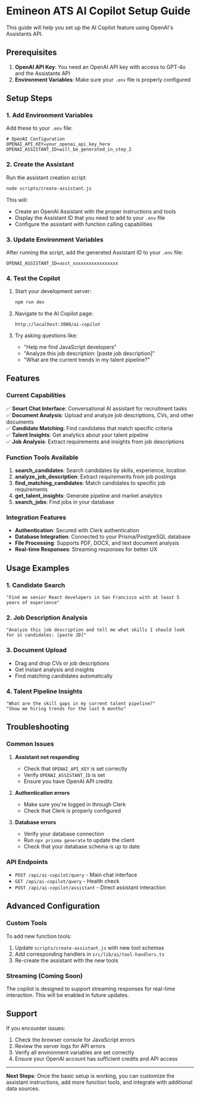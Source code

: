 # Emineon ATS AI Copilot Setup Guide

This guide will help you set up the AI Copilot feature using OpenAI's Assistants API.

## Prerequisites

1. **OpenAI API Key**: You need an OpenAI API key with access to GPT-4o and the Assistants API
2. **Environment Variables**: Make sure your `.env` file is properly configured

## Setup Steps

### 1. Add Environment Variables

Add these to your `.env` file:

```env
# OpenAI Configuration
OPENAI_API_KEY=your_openai_api_key_here
OPENAI_ASSISTANT_ID=will_be_generated_in_step_2
```

### 2. Create the Assistant

Run the assistant creation script:

```bash
node scripts/create-assistant.js
```

This will:
- Create an OpenAI Assistant with the proper instructions and tools
- Display the Assistant ID that you need to add to your `.env` file
- Configure the assistant with function calling capabilities

### 3. Update Environment Variables

After running the script, add the generated Assistant ID to your `.env` file:

```env
OPENAI_ASSISTANT_ID=asst_xxxxxxxxxxxxxxxxx
```

### 4. Test the Copilot

1. Start your development server:
   ```bash
   npm run dev
   ```

2. Navigate to the AI Copilot page:
   ```
   http://localhost:3000/ai-copilot
   ```

3. Try asking questions like:
   - "Help me find JavaScript developers"
   - "Analyze this job description: [paste job description]"
   - "What are the current trends in my talent pipeline?"

## Features

### Current Capabilities

✅ **Smart Chat Interface**: Conversational AI assistant for recruitment tasks  
✅ **Document Analysis**: Upload and analyze job descriptions, CVs, and other documents  
✅ **Candidate Matching**: Find candidates that match specific criteria  
✅ **Talent Insights**: Get analytics about your talent pipeline  
✅ **Job Analysis**: Extract requirements and insights from job descriptions  

### Function Tools Available

1. **search_candidates**: Search candidates by skills, experience, location
2. **analyze_job_description**: Extract requirements from job postings
3. **find_matching_candidates**: Match candidates to specific job requirements
4. **get_talent_insights**: Generate pipeline and market analytics
5. **search_jobs**: Find jobs in your database

### Integration Features

- **Authentication**: Secured with Clerk authentication
- **Database Integration**: Connected to your Prisma/PostgreSQL database
- **File Processing**: Supports PDF, DOCX, and text document analysis
- **Real-time Responses**: Streaming responses for better UX

## Usage Examples

### 1. Candidate Search
```
"Find me senior React developers in San Francisco with at least 5 years of experience"
```

### 2. Job Description Analysis
```
"Analyze this job description and tell me what skills I should look for in candidates: [paste JD]"
```

### 3. Document Upload
- Drag and drop CVs or job descriptions
- Get instant analysis and insights
- Find matching candidates automatically

### 4. Talent Pipeline Insights
```
"What are the skill gaps in my current talent pipeline?"
"Show me hiring trends for the last 6 months"
```

## Troubleshooting

### Common Issues

1. **Assistant not responding**
   - Check that `OPENAI_API_KEY` is set correctly
   - Verify `OPENAI_ASSISTANT_ID` is set
   - Ensure you have OpenAI API credits

2. **Authentication errors**
   - Make sure you're logged in through Clerk
   - Check that Clerk is properly configured

3. **Database errors**
   - Verify your database connection
   - Run `npx prisma generate` to update the client
   - Check that your database schema is up to date

### API Endpoints

- `POST /api/ai-copilot/query` - Main chat interface
- `GET /api/ai-copilot/query` - Health check
- `POST /api/ai-copilot/assistant` - Direct assistant interaction

## Advanced Configuration

### Custom Tools

To add new function tools:

1. Update `scripts/create-assistant.js` with new tool schemas
2. Add corresponding handlers in `src/lib/ai/tool-handlers.ts`
3. Re-create the assistant with the new tools

### Streaming (Coming Soon)

The copilot is designed to support streaming responses for real-time interaction. This will be enabled in future updates.

## Support

If you encounter issues:

1. Check the browser console for JavaScript errors
2. Review the server logs for API errors
3. Verify all environment variables are set correctly
4. Ensure your OpenAI account has sufficient credits and API access

---

**Next Steps**: Once the basic setup is working, you can customize the assistant instructions, add more function tools, and integrate with additional data sources. 